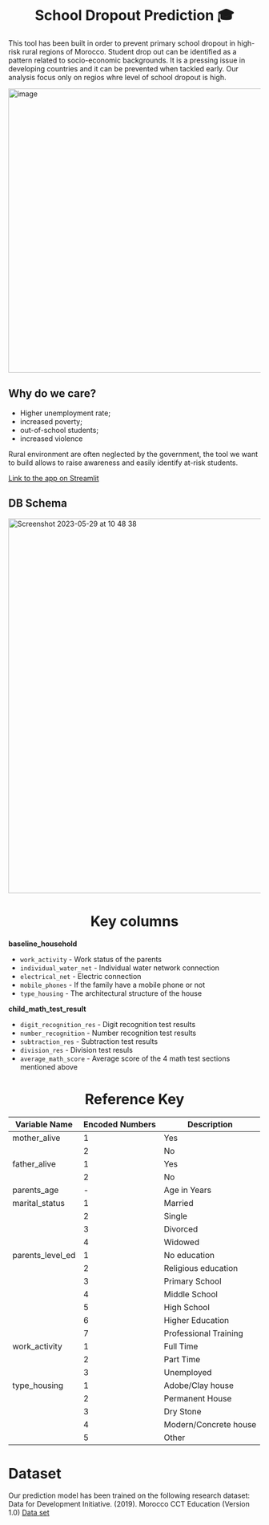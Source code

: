 <div align="center">
<h1>School Dropout Prediction 🎓</h1>
</div>

This tool has been built in order to prevent primary school dropout in high-risk rural regions of Morocco.
Student drop out can be identified as a pattern related to socio-economic backgrounds. It is a pressing issue in developing countries and it can be prevented when tackled early. Our analysis focus only on regios whre level of school dropout is high.

<img width="567" alt="image" src="https://github.com/neylabelmaachi/schoolpred/assets/120349975/c98f9fe6-8e06-4541-a1b8-34ddfb028908">

## Why do we care?
* Higher unemployment rate; 
* increased poverty; 
* out-of-school students;
* increased violence

Rural environment are often neglected by the government, the tool we want to build allows to raise awareness and easily identify at-risk students. 

[Link to the app on Streamlit](https://lewagon-schooldropout.streamlit.app/)

## DB Schema
<img width="748" alt="Screenshot 2023-05-29 at 10 48 38" src="https://github.com/neylabelmaachi/schoolpred/assets/37574368/9de5e612-48f2-4d28-8173-f568719d9338">


<div align="center">
<h1>Key columns</h1>
</div>

**baseline_household**
 - `work_activity` - Work status of the parents
 - `individual_water_net` - Individual water network connection
 - `electrical_net` - Electric connection
 - `mobile_phones` - If the family have a mobile phone or not
 - `type_housing` - The architectural structure of the house 

**child_math_test_result**
 - `digit_recognition_res` - Digit recognition test results
 - `number_recognition` - Number recognition test results
 - `subtraction_res` - Subtraction test results
 - `division_res` - Division test resuls
 - `average_math_score` - Average score of the 4 math test sections mentioned above 


<div align="center">
<h1>Reference Key</h1>
</div>

| Variable Name   | Encoded Numbers | Description |
|-----------------|------|-------------|
| mother_alive    | 1    | Yes         |
|                 | 2    | No          |
| father_alive    | 1    | Yes         |
|                 | 2    | No          |
| parents_age     | -    | Age in Years|
| marital_status  | 1    | Married     |
|                 | 2    | Single      |
|                 | 3    | Divorced    |
|                 | 4    | Widowed     |
| parents_level_ed| 1    | No education|
|                 | 2    | Religious education|
|                 | 3    | Primary School|
|                 | 4    | Middle School|
|                 | 5    | High School|
|                 | 6    | Higher Education|
|                 | 7    | Professional Training|
| work_activity   | 1    | Full Time|
|                 | 2    | Part Time|
|                 | 3    | Unemployed|
| type_housing    | 1    | Adobe/Clay house|
|                 | 2    | Permanent House|
|                 | 3    | Dry Stone|
|                 | 4    | Modern/Concrete house|
|                 | 5    | Other|

# Dataset

Our prediction model has been trained on the following research dataset: Data for Development Initiative. (2019). Morocco CCT Education (Version 1.0) 
[Data set](https://redivis.com/datasets/11xy-bb1z6q7ap?v=1.0)
